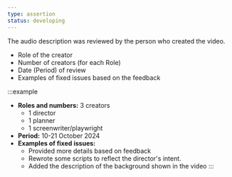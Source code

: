 ```yaml
---
type: assertion
status: developing
---
```


The audio description was reviewed by the person who created the video.

* Role of the creator
* Number of creators (for each Role)
* Date (Period) of review
* Examples of fixed issues based on the feedback

:::example
* **Roles and numbers:** 3 creators
  * 1 director
  * 1 planner
  * 1 screenwriter/playwright
* **Period:** 10-21 October 2024
* **Examples of fixed issues:**
  * Provided more details based on feedback
  * Rewrote some scripts to reflect the director's intent.
  * Added the description of the background shown in the video
:::